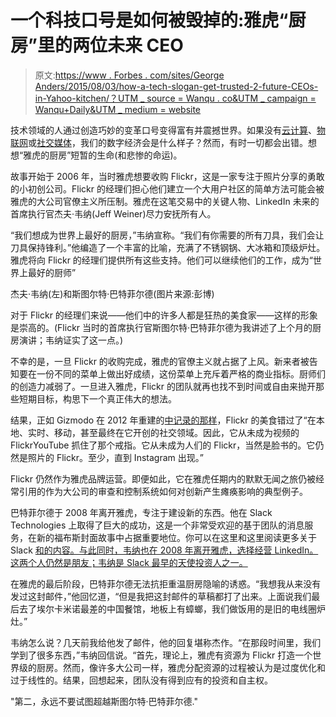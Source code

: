 # 一个科技口号是如何被毁掉的:雅虎“厨房”里的两位未来 CEO

> 原文:[https://www . Forbes . com/sites/George Anders/2015/08/03/how-a-tech-slogan-get-trusted-2-future-CEOs-in-Yahoo-kitchen/？UTM _ source = Wanqu . co&UTM _ campaign = Wanqu+Daily&UTM _ medium = website](https://www.forbes.com/sites/georgeanders/2015/08/03/how-a-tech-slogan-got-ruined-2-future-ceos-in-yahoos-kitchen/?utm_source=wanqu.co&utm_campaign=Wanqu+Daily&utm_medium=website)

技术领域的人通过创造巧妙的变革口号变得富有并震撼世界。如果没有[云计算](http://www.itworld.com/article/2726701/cloud-computing/where-did--cloud--come-from-.html)、[物联网](https://iotomorrow.wordpress.com/origin-definition/)或[社交媒体](http://www.forbes.com/sites/jeffbercovici/2010/12/09/who-coined-social-media-web-pioneers-compete-for-credit/)，我们的数字经济会是什么样子？然而，有时一切都会出错。想想“雅虎的厨房”短暂的生命(和悲惨的命运)。

故事开始于 2006 年，当时雅虎想要收购 Flickr，这是一家专注于照片分享的勇敢的小初创公司。Flickr 的经理们担心他们建立一个大用户社区的简单方法可能会被雅虎的大公司官僚主义所压制。雅虎在这笔交易中的关键人物、LinkedIn 未来的首席执行官杰夫·韦纳(Jeff Weiner)尽力安抚所有人。

“我们想成为世界上最好的厨房，”韦纳宣称。“我们有你需要的所有刀具，我们会让刀具保持锋利。”他编造了一个丰富的比喻，充满了不锈钢锅、大冰箱和顶级炉灶。雅虎将向 Flickr 的经理们提供所有这些支持。他们可以继续他们的工作，成为“世界上最好的厨师”

 <fbs-accordion>杰夫·韦纳(左)和斯图尔特·巴特菲尔德(图片来源:彭博)</fbs-accordion> 

对于 Flickr 的经理们来说——他们中的许多人都是狂热的美食家——这样的形象是崇高的。(Flickr 当时的首席执行官斯图尔特·巴特菲尔德为我讲述了上个月的厨房演讲；韦纳证实了这一点。)

 <fbs-ad position="inread" progressive="" ad-id="article-0-inread" aria-hidden="true" role="presentation">不幸的是，一旦 Flickr 的收购完成，雅虎的官僚主义就占据了上风。新来者被告知要在一份不同的菜单上做出好成绩，这份菜单上充斥着严格的商业指标。厨师们的创造力减弱了。一旦进入雅虎，Flickr 的团队就再也找不到时间或自由来抛开那些短期目标，构思下一个真正伟大的想法。

结果，正如 Gizmodo 在 2012 年重建的[中记录的那样](http://gizmodo.com/5910223/how-yahoo-killed-flickr-and-lost-the-internet)，Flickr 的美食错过了“在本地、实时、移动，甚至最终在它开创的社交领域。因此，它从未成为视频的 FlickrYouTube 抓住了那个戒指。它从未成为人们的 Flickr，当然是脸书的。它仍然是照片的 Flickr。至少，直到 Instagram 出现。”

Flickr 仍然作为雅虎品牌运营。即便如此，它在雅虎任期内的默默无闻之旅仍被经常引用的作为大公司的审查和控制系统如何对创新产生瘫痪影响的典型例子。

巴特菲尔德于 2008 年离开雅虎，专注于建设新的东西。他在 Slack Technologies 上取得了巨大的成功，这是一个非常受欢迎的基于团队的消息服务，在新的福布斯封面故事中占据重要地位。你可以在这里和这里阅读更多关于 Slack [和](http://www.forbes.com/sites/georgeanders/2015/07/29/liberal-arts-degree-tech/)[的内容。与此同时，韦纳也在 2008 年离开雅虎，选择经营 LinkedIn。这两个人仍然是朋友；韦纳是 Slack 最早的天使投资人之一。](http://www.forbes.com/sites/georgeanders/2015/07/29/your-hr-team-needs-to-see-slacks-defiant-take-on-values/)

在雅虎的最后阶段，巴特菲尔德无法抗拒重温厨房隐喻的诱惑。“我想我从来没有发过这封邮件，”他回忆道，“但是我把这封邮件的草稿都打了出来。上面说我们最后去了埃尔卡米诺最差的中国餐馆，地板上有蟑螂，我们做饭用的是旧的电线圈炉灶。”

韦纳怎么说？几天前我给他发了邮件，他的回复堪称杰作。“在那段时间里，我们学到了很多东西，”韦纳回信说。“首先，理论上，雅虎有资源为 Flickr 打造一个世界级的厨房。然而，像许多大公司一样，雅虎分配资源的过程被认为是过度优化和过于线性的。结果，回想起来，团队没有得到应有的投资和自主权。

"第二，永远不要试图超越斯图尔特·巴特菲尔德."</fbs-ad>